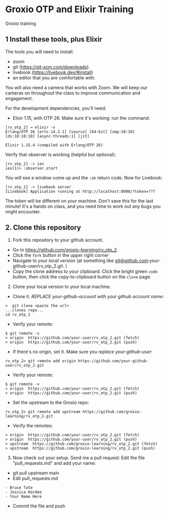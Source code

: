 # Groxio OTP and Elixir Training

Groxio training

## 1 Install these tools, plus Elixir

The tools you will need to install: 

- zoom 
- git (https://git-scm.com/downloads).
- livebook (https://livebook.dev/#install)
- an editor that you are comfortable with. 

You will also need a camera that works with Zoom. We will keep our cameras on throughout the class to improve communication and engagement. 

For the development dependencies, you'll need: 

- Elixir 1.15, with OTP 26. Make sure it's working: 
run the command: 

```
[rv_otp_2] ➔ elixir -v
Erlang/OTP 26 [erts-14.2.1] [source] [64-bit] [smp:10:10] [ds:10:10:10] [async-threads:1] [jit]

Elixir 1.15.4 (compiled with Erlang/OTP 26)
```

Verify that observer is working (helpful but optional):

```
[rv_otp_2] -> iex
iex(1)> :observer.start
```

You will see a window come up and the `:ok` return code. Now for Livebook: 

```
[rv_otp_2] -> livebook server
[Livebook] Application running at http://localhost:8080/?token=???
```

The token will be different on your machine. Don't save this for the last minute! It's a hands on class, and you need time to work out any bugs you might encounter. 

## 2. Clone this repository

1. Fork this repository to your github account. 

- Go to https://github.com/groxio-learning/rv_otp_2
- Click the `fork` button in the upper right corner
- Navigate to *your local version* (at something like git@github.com:your-github-user/rv_otp_2.git. )
- Copy the clone address to your clipboard. Click the bright green `code` button, then click the copy-to-clipboard button on the `clone` page.

2. Clone your local version to your local machine. 

- Clone it. *REPLACE your-github-account with your github account name*:  

```
>  git clone <paste the url>
...clones repo...
cd rv_otp_2
```

- Verify your remote: 

```
$ git remote -v
> origin  https://github.com/your-user/rv_otp_2.git (fetch)
> origin  https://github.com/your-user/rv_otp_2.git (push)
```

- If there's no origin, set it. Make sure you *replace your-github-user*:

```
rv_otp_2> git remote add origin https://github.com/your-github-user/rv_otp_2.git
```

- Verify your remote: 

```
$ git remote -v
> origin  https://github.com/your-user/rv_otp_2.git (fetch)
> origin  https://github.com/your-user/rv_otp_2.git (push)
```

- Set the upstream to the Groxio repo:

```
rv_otp_2> git remote add upstream https://github.com/groxio-learning/rv_otp_2.git
```

- Verify the remotes: 

```
> origin  https://github.com/your-user/rv_otp_2.git (fetch)
> origin  https://github.com/your-user/rv_otp_2.git (push)
> upstream  https://github.com/groxio-learning/rv_otp_2.git (fetch)
> upstream  https://github.com/groxio-learning/rv_otp_2.git (push)
```

3. Now check out your setup. Send me a pull request: Edit the file "pull_requests.md" and add your name: 

- git pull upstream main
- Edit pull_requests.md

```
- Bruce Tate
- Jessica Hardee
- Your Name Here
```

- Commit the file and push
